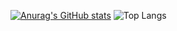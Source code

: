 [![Anurag's GitHub stats](https://github-readme-stats.vercel.app/api?username=lxzd-bxy&theme=radical)](https://github.com/anuraghazra/github-readme-stats)
![Top Langs](https://github-readme-stats.vercel.app/api/top-langs/?username=lxzd-bxy&layout=compact&theme=radical)
